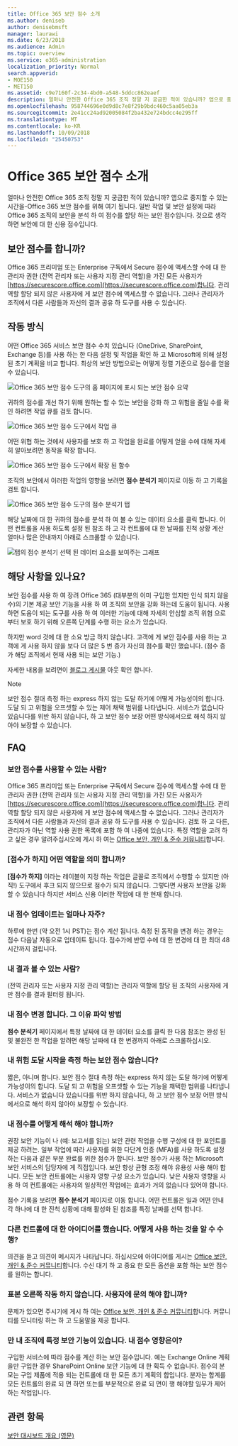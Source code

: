 ```yaml
---
title: Office 365 보안 점수 소개
ms.author: deniseb
author: denisebmsft
manager: laurawi
ms.date: 6/23/2018
ms.audience: Admin
ms.topic: overview
ms.service: o365-administration
localization_priority: Normal
search.appverid:
- MOE150
- MET150
ms.assetid: c9e7160f-2c34-4bd0-a548-5ddcc862eaef
description: 얼마나 안전한 Office 365 조직 정말 지 궁금한 적이 있습니까? 앱으로 중지할 수 있는 시간을-Office 365 보안 점수를 위해 여기 됩니다. 일반 작업 및 보안 설정에 따라 Office 365 조직의 보안을 분석 하 여 점수를 할당 하는 보안 점수입니다. 것으로 생각 하면 보안에 대 한 신용 점수입니다.
ms.openlocfilehash: 958744696e0d9d8c7e8f29b9bdc460c5aa05eb3a
ms.sourcegitcommit: 2e41cc24ad92005084f2ba432e724bdcc4e295ff
ms.translationtype: MT
ms.contentlocale: ko-KR
ms.lasthandoff: 10/09/2018
ms.locfileid: "25450753"
---
```

# <a name="introducing-the-office-365-secure-score"></a>Office 365 보안 점수 소개

얼마나 안전한 Office 365 조직 정말 지 궁금한 적이 있습니까? 앱으로 중지할 수 있는 시간을-Office 365 보안 점수를 위해 여기 됩니다. 일반 작업 및 보안 설정에 따라 Office 365 조직의 보안을 분석 하 여 점수를 할당 하는 보안 점수입니다. 것으로 생각 하면 보안에 대 한 신용 점수입니다.
  
## <a name="how-do-i-get-to-secure-score"></a>보안 점수를 합니까?

Office 365 프리미엄 또는 Enterprise 구독에서 Secure 점수에 액세스할 수에 대 한 관리자 권한 (전역 관리자 또는 사용자 지정 관리 역할)을 가진 모든 사용자가 [https://securescore.office.com](https://securescore.office.com)합니다. 관리 역할 할당 되지 않은 사용자에 게 보안 점수에 액세스할 수 없습니다. 그러나 관리자가 조직에서 다른 사람들과 자신의 결과 공유 하 도구를 사용 수 있습니다.
  
## <a name="how-does-it-work"></a>작동 방식

어떤 Office 365 서비스 보안 점수 수치 있습니다 (OneDrive, SharePoint, Exchange 등)를 사용 하는 한 다음 설정 및 작업을 확인 하 고 Microsoft에 의해 설정 된 초기 계획을 비교 합니다. 최상의 보안 방법으로는 어떻게 정렬 기준으로 점수를 얻을 수 있습니다.
  
![Office 365 보안 점수 도구의 홈 페이지에 표시 되는 보안 점수 요약](media/151de499-259d-45e3-9706-7dae0bfb9f9c.png)
  
귀하의 점수를 개선 하기 위해 원하는 할 수 있는 보안을 강화 하 고 위험을 줄일 수를 확인 하려면 작업 큐를 검토 합니다.
  
![Office 365 보안 점수 도구에서 작업 큐](media/23757303-274c-46c7-a7ee-b4e6f2f9eca0.png)
  
어떤 위협 하는 것에서 사용자를 보호 하 고 작업을 완료를 어떻게 얻을 수에 대해 자세히 알아보려면 동작을 확장 합니다.
  
![Office 365 보안 점수 도구에서 확장 된 함수](media/515d45f1-c554-455f-b251-ab62f712bca3.png)
  
조직의 보안에서 이러한 작업의 영향을 보려면 **점수 분석기** 페이지로 이동 하 고 기록을 검토 합니다. 
  
![Office 365 보안 점수 도구의 점수 분석기 탭](media/f38f4f0c-fdf7-4004-8eb3-53e5064cd4f7.png)
  
해당 날짜에 대 한 귀하의 점수를 분석 하 여 볼 수 있는 데이터 요소를 클릭 합니다. 어떤 컨트롤을 사용 하도록 설정 된 참조 하 고 각 컨트롤에 대 한 날짜를 진척 상황 계산 얼마나 많은 안내까지 아래로 스크롤할 수 있습니다.
  
![탭의 점수 분석기 선택 된 데이터 요소를 보여주는 그래프](media/b8427837-2ed9-4319-ba71-7d03bd99129c.png)
  
## <a name="how-will-it-help-me"></a>해당 사항을 있나요?

보안 점수를 사용 하 여 장려 Office 365 (대부분의 이미 구입한 있지만 인식 되지 않을 수)의 기본 제공 보안 기능을 사용 하 여 조직의 보안을 강화 하는데 도움이 됩니다. 사용 하면 도움이 되는 도구를 사용 하 여 이러한 기능에 대해 자세히 안심할 조직 위협 으로부터 보호 하기 위해 오른쪽 단계를 수행 하는 요소가 있습니다.
  
하지만 word 것에 대 한 소요 방금 하지 않습니다. 고객에 게 보안 점수를 사용 하는 고객에 게 사용 하지 않을 보다 더 많은 5 번 증가 자신의 점수를 확인 했습니다. (점수 증가 해당 조직에서 현재 사용 되는 보안 기능.)
  
자세한 내용을 보려면이 [블로그 게시물](https://go.microsoft.com/fwlink/?linkid=836898) 아웃 확인 합니다. 
  
> [!NOTE]
> 보안 점수 절대 측정 하는 express 하지 않는 도달 하기에 어떻게 가능성이의 합니다. 도달 되 고 위험을 오프셋할 수 있는 제어 채택 범위를 나타냅니다. 서비스가 없습니다 있습니다를 위반 하지 않습니다, 하 고 보안 점수 보장 어떤 방식에서으로 해석 하지 않아야 보장할 수 있습니다. 
  
## <a name="faqs"></a>FAQ

### <a name="who-can-use-secure-score"></a>보안 점수를 사용할 수 있는 사람?

Office 365 프리미엄 또는 Enterprise 구독에서 Secure 점수에 액세스할 수에 대 한 관리자 권한 (전역 관리자 또는 사용자 지정 관리 역할)을 가진 모든 사용자가 [https://securescore.office.com](https://securescore.office.com)합니다. 관리 역할 할당 되지 않은 사용자에 게 보안 점수에 액세스할 수 없습니다. 그러나 관리자가 조직에서 다른 사람들과 자신의 결과 공유 하 도구를 사용 수 있습니다. 검토 하 고 다른, 관리자가 아닌 역할 사용 권한 목록에 포함 하 여 나중에 있습니다. 특정 역할을 고려 하 고 싶은 경우 알려주십시오에 게시 하 여는 [Office 보안, 개인 &amp; 준수 커뮤니티](https://go.microsoft.com/fwlink/?linkid=836898)합니다.
  
### <a name="what-does-not-scored-mean"></a>[점수가 하지] 어떤 역할을 의미 합니까?

**[점수가 하지]** 이라는 레이블이 지정 하는 작업은 글꼴로 조직에서 수행할 수 있지만 (아직!) 도구에서 후크 되지 않으므로 점수가 되지 않습니다. 그렇다면 사용자 보안을 강화할 수 있습니다 하지만 서비스 신용 이러한 작업에 대 한 현재 합니다. 
  
### <a name="how-often-is-my-score-updated"></a>내 점수 업데이트는 얼마나 자주?

하루에 한번 (약 오전 1시 PST)는 점수 계산 됩니다. 측정 된 동작을 변경 하는 경우는 점수 다음날 자동으로 업데이트 됩니다. 점수가에 반영 수에 대 한 변경에 대 한 최대 48 시간까지 걸립니다.
  
### <a name="who-can-see-my-results"></a>내 결과 볼 수 있는 사람?

(전역 관리자 또는 사용자 지정 관리 역할)는 관리자 역할에 할당 된 조직의 사용자에 게만 점수를 결과 필터링 됩니다.
  
### <a name="my-score-changed-how-do-i-figure-out-why"></a>내 점수 변경 합니다. 그 이유 파악 방법

**점수 분석기** 페이지에서 특정 날짜에 대 한 데이터 요소를 클릭 한 다음 참조는 완성 된 및 불완전 한 작업을 알려면 해당 날짜에 대 한 변경까지 아래로 스크롤하십시오. 
  
### <a name="does-the-secure-score-measure-my-risk-of-getting-breached"></a>내 위험 도달 시작을 측정 하는 보안 점수 않습니다?

짧은, 아니며 합니다. 보안 점수 절대 측정 하는 express 하지 않는 도달 하기에 어떻게 가능성이의 합니다. 도달 되 고 위험을 오프셋할 수 있는 기능을 채택한 범위를 나타냅니다. 서비스가 없습니다 있습니다를 위반 하지 않습니다, 하 고 보안 점수 보장 어떤 방식에서으로 해석 하지 않아야 보장할 수 있습니다.
  
### <a name="how-should-i-interpret-my-score"></a>내 점수를 어떻게 해석 해야 합니까?

권장 보안 기능이 나 (예: 보고서를 읽는) 보안 관련 작업을 수행 구성에 대 한 포인트를 제공 하려는. 일부 작업에 따라 사용자를 위한 다단계 인증 (MFA)를 사용 하도록 설정 하는 다음과 같은 부분 완료를 위한 점수가 합니다. 보안 점수가 사용 하는 Microsoft 보안 서비스의 담당자에 게 직접입니다. 보안 항상 균형 조정 해야 유용성 사용 해야 합니다. 모든 보안 컨트롤에는 사용자 영향 구성 요소가 있습니다. 낮은 사용자 영향을 사용 하 여 컨트롤에는 사용자의 일상적인 작업에는 효과가 거의 없습니다 있어야 합니다.
  
점수 기록을 보려면 **점수 분석기** 페이지로 이동 합니다. 어떤 컨트롤은 일과 어떤 안내 각 하나에 대 한 진척 상황에 대해 활성화 된 참조를 특정 날짜를 선택 합니다. 
  
### <a name="i-have-an-idea-for-another-control-how-do-i-let-you-know-what-it-is"></a>다른 컨트롤에 대 한 아이디어를 했습니다. 어떻게 사용 하는 것을 알 수 수행?

의견을 듣고 의견이 메시지가 나타납니다. 하십시오에 아이디어를 게시는 [Office 보안, 개인 &amp; 준수 커뮤니티](https://go.microsoft.com/fwlink/?linkid=836898)합니다. 수신 대기 하 고 중요 한 모든 옵션을 포함 하는 보안 점수를 원하는 합니다.
  
### <a name="something-isnt-working-right-who-should-i-contact"></a>표본 오른쪽 작동 하지 않습니다. 사용자에 문의 해야 합니까?

문제가 있으면 주시기에 게시 하 여는 [Office 보안, 개인 &amp; 준수 커뮤니티](https://go.microsoft.com/fwlink/?linkid=836898)합니다. 커뮤니티를 모니터링 하는 하 고 도움말을 제공 합니다.
  
### <a name="my-organization-only-has-certain-security-features-does-this-affect-my-score"></a>만 내 조직에 특정 보안 기능이 있습니다. 내 점수 영향은이?

구입한 서비스에 따라 점수를 계산 하는 보안 점수입니다. 예는 Exchange Online 계획을만 구입한 경우 SharePoint Online 보안 기능에 대 한 획득 수 없습니다. 점수의 분모는 구입 제품에 적용 되는 컨트롤에 대 한 모든 초기 계획의 합입니다. 분자는 합계를 모든 컨트롤의 완료 되 면 하면 또는를 부분적으로 완료 되 면이 행 해야할 임무가 제어 하는 작업입니다.

## <a name="related-topics"></a>관련 항목

[보안 대시보드 개요 (영문)](security-dashboard.md)
  

